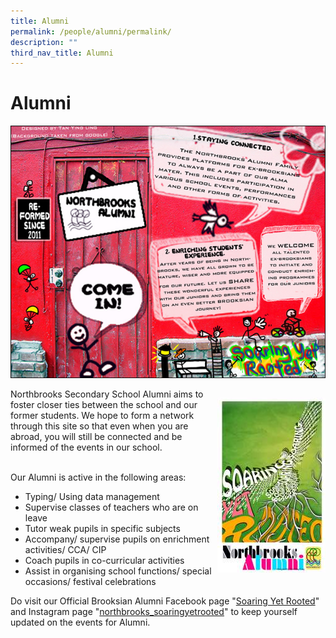 ```yaml
---
title: Alumni
permalink: /people/alumni/permalink/
description: ""
third_nav_title: Alumni
---
```

Alumni
======
![](/images/alumni.jpeg)



<div>

<div style="float: right">

![](/images/alumnilogo.jpg)

</div><div>

Northbrooks Secondary School Alumni aims to foster closer ties between the school and our former students. We hope to form a network through this site so that even when you are abroad, you will still be connected and be informed of the events in our school.  
   
	</div>
Our Alumni is active in the following areas: 

*   Typing/ Using data management
*   Supervise classes of teachers who are on leave
*   Tutor weak pupils in specific subjects
*   Accompany/ supervise pupils on enrichment activities/ CCA/ CIP
*   Coach pupils in co-curricular activities
*   Assist in organising school functions/ special occasions/ festival celebrations

  

Do visit our Official Brooksian Alumni Facebook page "[Soaring Yet Rooted](https://www.facebook.com/groups/soaringyetrooted/about/)" and Instagram page "[northbrooks_soaringyetrooted](https://www.instagram.com/northbrooks_soaringyetrooted/?hl=en)" to keep yourself updated on the events for Alumni.